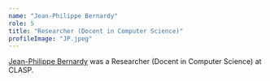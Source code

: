 ```yaml
---
name: "Jean-Philippe Bernardy"
role: 5 
title: "Researcher (Docent in Computer Science)"
profileImage: "JP.jpeg"
---
```


[Jean-Philippe Bernardy](https://jyp.github.io/about.html) was a Researcher (Docent in Computer Science) at CLASP.


